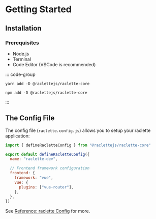 # Getting Started

## Installation

### Prerequisites

- Node.js
- Terminal
- Code Editor (VSCode is recommended)

::: code-group

```yarn [yarn]
yarn add -D @raclettejs/raclette-core
```

```npm [npm]
npm add -D @raclettejs/raclette-core
```

:::

## The Config File

The config file (`raclette.config.js`) allows you to setup your raclette application:

```js [raclette.config.js]
import { defineRacletteConfig } from "@raclettejs/raclette-core"

export default defineRacletteConfig({
  name: "raclette-dev",

  // Frontend framework configuration
  frontend: {
    framework: "vue",
    vue: {
      plugins: ["vue-router"],
    },
  },
})
```

See [Reference: raclette Config](../reference/raclette-config) for more.